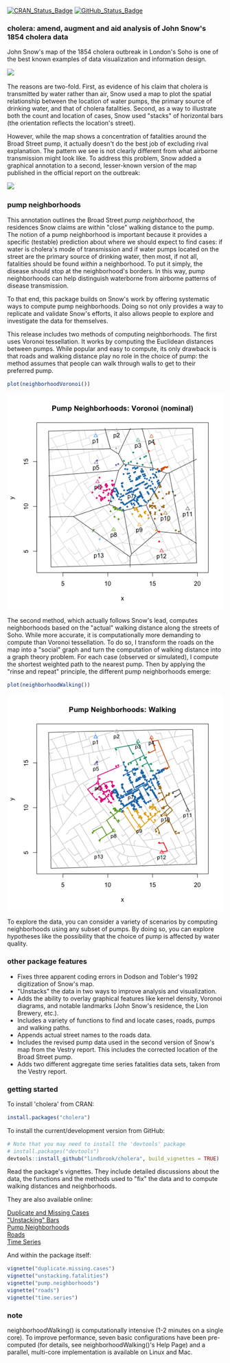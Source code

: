 [![CRAN_Status_Badge](http://www.r-pkg.org/badges/version/cholera)](https://cran.r-project.org/package=cholera)
[![GitHub_Status_Badge](https://img.shields.io/badge/GitHub-0.2.9.9001-red.svg?style=flat-square)](https://github.com/lindbrook/cholera/blob/master/NEWS)

### cholera: amend, augment and aid analysis of John Snow's 1854 cholera data

John Snow's map of the 1854 cholera outbreak in London's Soho is one of the best known examples of data visualization and information design.

![](vignettes/msu-snows-mapB.jpg)

The reasons are two-fold. First, as evidence of his claim that cholera is transmitted by water rather than air, Snow used a map to plot the spatial relationship between the location of water pumps, the primary source of drinking water, and that of cholera fatalities. Second, as a way to illustrate both the count and location of cases, Snow used "stacks" of horizontal bars (the orientation reflects the location's street).

However, while the map shows a concentration of fatalities around the Broad Street pump, it actually doesn't do the best job of excluding rival explanation. The pattern we see is not clearly different from what airborne transmission might look like. To address this problem, Snow added a graphical annotation to a second, lesser-known version of the map published in the official report on the outbreak:

![](vignettes/fig12-6.png)

### pump neighborhoods

This annotation outlines the Broad Street *pump neighborhood*, the residences Snow claims are within "close" walking distance to the pump. The notion of a pump neighborhood is important because it provides a specific (testable) prediction about where we should expect to find cases: if water is cholera's mode of transmission and if water pumps located on the street are the primary source of drinking water, then most, if not all, fatalities should be found *within* a neighborhood. To put it simply, the disease should stop at the neighborhood's borders. In this way, pump neighborhoods can help distinguish waterborne from airborne patterns of disease transmission.

To that end, this package builds on Snow's work by offering systematic ways to compute pump neighborhoods. Doing so not only provides a way to replicate and validate Snow's efforts, it also allows people to explore and investigate the data for themselves.

This release includes two methods of computing neighborhoods. The first uses Voronoi tessellation. It works by computing the Euclidean distances between pumps. While popular and easy to compute, its only drawback is that roads and walking distance play no role in the choice of pump: the method assumes that people can walk through walls to get to their preferred pump.

``` r
plot(neighborhoodVoronoi())
```

![](man/figures/README-voronoi-1.png)

The second method, which actually follows Snow's lead, computes neighborhoods based on the "actual" walking distance along the streets of Soho. While more accurate, it is computationally more demanding to compute than Voronoi tessellation. To do so, I transform the roads on the map into a "social" graph and turn the computation of walking distance into a graph theory problem. For each case (observed or simulated), I compute the shortest weighted path to the nearest pump. Then by applying the "rinse and repeat" principle, the different pump neighborhoods emerge:

``` r
plot(neighborhoodWalking())
```

![](man/figures/README-walk-1.png)

To explore the data, you can consider a variety of scenarios by computing neighborhoods using any subset of pumps. By doing so, you can explore hypotheses like the possibility that the choice of pump is affected by water quality.

### other package features

-   Fixes three apparent coding errors in Dodson and Tobler's 1992 digitization of Snow's map.
-   "Unstacks" the data in two ways to improve analysis and visualization.
-   Adds the ability to overlay graphical features like kernel density, Voronoi diagrams, and notable landmarks (John Snow's residence, the Lion Brewery, etc.).
-   Includes a variety of functions to find and locate cases, roads, pumps and walking paths.
-   Appends actual street names to the roads data.
-   Includes the revised pump data used in the second version of Snow's map from the Vestry report. This includes the corrected location of the Broad Street pump.
-   Adds two different aggregate time series fatalities data sets, taken from the Vestry report.

### getting started

To install 'cholera' from CRAN:

``` r
install.packages("cholera")
```

To install the current/development version from GitHub:

``` r
# Note that you may need to install the 'devtools' package
# install.packages("devtools")
devtools::install_github("lindbrook/cholera", build_vignettes = TRUE)
```

Read the package's vignettes. They include detailed discussions about the data, the functions and the methods used to "fix" the data and to compute walking distances and neighborhoods.

They are also available online:

[Duplicate and Missing Cases](https://cran.r-project.org/web/packages/cholera/vignettes/duplicate.missing.cases.html)   
["Unstacking" Bars](https://cran.r-project.org/web/packages/cholera/vignettes/unstacking.fatalities.html)   
[Pump Neighborhoods](https://cran.r-project.org/web/packages/cholera/vignettes/pump.neighborhoods.html)   
[Roads](https://cran.r-project.org/web/packages/cholera/vignettes/roads.html)   
[Time Series](https://cran.r-project.org/web/packages/cholera/vignettes/time.series.html)

And within the package itself:

``` r
vignette("duplicate.missing.cases")
vignette("unstacking.fatalities")
vignette("pump.neighborhoods")
vignette("roads")
vignette("time.series")
```

### note

neighborhoodWalking() is computationally intensive (1-2 minutes on a single core). To improve performance, seven basic configurations have been pre-computed (for details, see neighborhoodWalking()'s Help Page) and a parallel, multi-core implementation is available on Linux and Mac.
